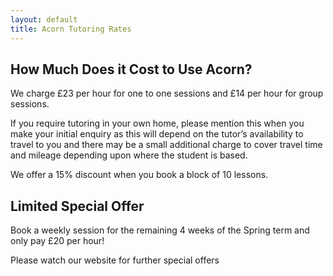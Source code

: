 ```yaml
---
layout: default
title: Acorn Tutoring Rates
---
```


## How Much Does it Cost to Use Acorn?

We charge £23 per hour for one to one sessions and £14 per hour for group sessions.

If you require tutoring in your own home, please mention this when you make your
initial enquiry as this will depend on the tutor’s availability to travel to you and there
may be a small additional charge to cover travel time and mileage depending upon
where the student is based.

We offer a 15% discount when you book a block of 10 lessons.

<div class="box">
<h2>Limited Special Offer</h2>
<p>Book a weekly session for the remaining 4 weeks of the Spring term and only pay £20 per hour! </p>
<p>Please watch our website for further special offers</p>
</div>